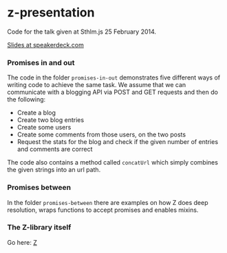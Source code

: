 # z-presentation

Code for the talk given at Sthlm.js 25 February 2014.

[Slides at speakerdeck.com](https://speakerdeck.com/jakobmattsson/how-to-star-actually-star-use-promises-in-javascript)



### Promises in and out

The code in the folder `promises-in-out` demonstrates five different ways of writing code to achieve the same task. We assume that we can communicate with a blogging API via POST and GET requests and then do the following:

- Create a blog
- Create two blog entries
- Create some users
- Create some comments from those users, on the two posts
- Request the stats for the blog and check if the given number of entries and comments are correct

The code also contains a method called `concatUrl` which simply combines the given strings into an url path.



### Promises between

In the folder `promises-between` there are examples on how Z does deep resolution, wraps functions to accept promises and enables mixins.


### The Z-library itself

Go here: [Z](https://github.com/jakobmattsson/z-core)


